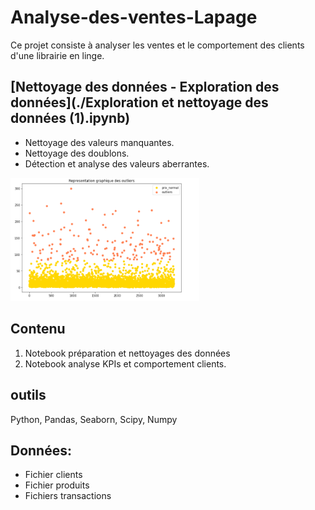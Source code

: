 # Analyse-des-ventes-Lapage

Ce projet consiste à analyser les ventes et le comportement des clients d'une librairie en linge.

## [Nettoyage des données - Exploration des données](./Exploration et nettoyage des données (1).ipynb)

- Nettoyage des valeurs manquantes.
- Nettoyage des doublons.
- Détection et analyse des valeurs aberrantes.

<img alt="MySQL" width="60%" src="./outliers.png" style="padding-right:10px;" />

## Contenu
1. Notebook préparation et nettoyages des données
2. Notebook analyse KPIs et comportement clients.

## outils
Python, Pandas, Seaborn, Scipy, Numpy

## Données:
- Fichier clients
- Fichier produits
- Fichiers transactions

